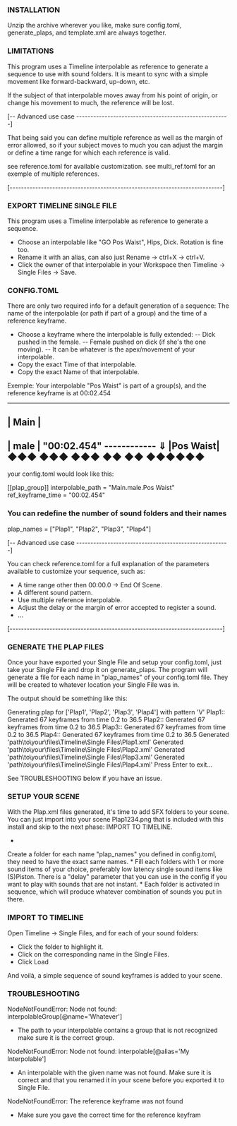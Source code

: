 ### INSTALLATION ##############################################################

Unzip the archive wherever you like, make sure config.toml, generate_plaps, and 
template.xml are always together.

### LIMITATIONS ###############################################################

This program uses a Timeline interpolable as reference to generate a sequence 
to use with sound folders. It is meant to sync with a simple movement like 
forward-backward, up-down, etc. 

If the subject of that interpolable moves away from his point of origin, or 
change his movement to much, the reference will be lost.

 [-- Advanced use case ------------------------------------------------------]
  
  That being said you can define multiple reference as well as the margin of 
  error allowed, so if your subject moves to much you can adjust the margin or
  define a time range for which each reference is valid.

  see reference.toml for available customization.
  see multi_ref.toml for an exemple of multiple references.

 [---------------------------------------------------------------------------]

### EXPORT TIMELINE SINGLE FILE ###############################################

This program uses a Timeline interpolable as reference to generate a sequence.
* Choose an interpolable like "GO Pos Waist", Hips, Dick. Rotation is fine too.
* Rename it with an alias, can also just Rename -> ctrl+X -> ctrl+V.
* Click the owner of that interpolable in your Workspace then
  Timeline -> Single Files -> Save.

### CONFIG.TOML ###############################################################

There are only two required info for a default generation of a sequence: The 
name of the interpolable (or path if part of a group) and the time of a 
reference keyframe.

* Choose a keyframe where the interpolable is fully extended:
-- Dick pushed in the female.
-- Female pushed on dick (if she's the one moving).
-- It can be whatever is the apex/movement of your interpolable.
* Copy the exact Time of that interpolable.
* Copy the exact Name of that interpolable.

Exemple: Your interpolable "Pos Waist" is part of a group(s), and the reference
	 keyframe is at 00:02.454
 __________
|  Main    |
------------
 |   male   |      "00:02.454"
 ------------      ⇓
  |Pos Waist|    ◆◆◆ ◆◆◆ ◆◆◆       ◆◆ ◆◆ ◆◆◆◆◆◆
   ---------

your config.toml would look like this:

[[plap_group]]
interpolable_path = "Main.male.Pos Waist"
ref_keyframe_time = "00:02.454"
### You can redefine the number of sound folders and their names ##
plap_names = ["Plap1", "Plap2", "Plap3", "Plap4"]

 [-- Advanced use case ------------------------------------------------------]

  You can check reference.toml for a full explanation of the parameters 
  available to customize your sequence, such as:
  * A time range other then 00:00.0 -> End Of Scene.
  * A different sound pattern.
  * Use multiple reference interpolable.
  * Adjust the delay or the margin of error accepted to register a sound.
  * ...

 [---------------------------------------------------------------------------]

### GENERATE THE PLAP FILES ###################################################

Once your have exported your Single File and setup your config.toml, just take
your Single File and drop it on generate_plaps. The program will generate a
file for each name in "plap_names" of your config.toml file. They will be 
created to whatever location your Single File was in.

The output should be something like this:

Generating plap for ['Plap1', 'Plap2', 'Plap3', 'Plap4'] with pattern 'V'
Plap1:: Generated 67 keyframes from time 0.2 to 36.5
Plap2:: Generated 67 keyframes from time 0.2 to 36.5
Plap3:: Generated 67 keyframes from time 0.2 to 36.5
Plap4:: Generated 67 keyframes from time 0.2 to 36.5
Generated 'path\to\your\files\Timeline\Single Files\Plap1.xml'
Generated 'path\to\your\files\Timeline\Single Files\Plap2.xml'
Generated 'path\to\your\files\Timeline\Single Files\Plap3.xml'
Generated 'path\to\your\files\Timeline\Single Files\Plap4.xml'
Press Enter to exit...

See TROUBLESHOOTING below if you have an issue.

### SETUP YOUR SCENE ##########################################################

With the Plap.xml files generated, it's time to add SFX folders to your scene.
You can just import into your scene Plap1234.png that is included with this 
install and skip to the next phase: IMPORT TO TIMELINE.

*
 Create a folder for each name "plap_names" you defined in config.toml, they 
 need to have the exact same names.
* 
 Fill each folders with 1 or more sound items of your choice, preferably low 
 latency single sound items like (S)Piston. There is a "delay" parameter that 
 you can use in the config if you want to play with sounds that are not instant.
*
 Each folder is activated in sequence, which will produce whatever combination
 of sounds you put in there.

### IMPORT TO TIMELINE ########################################################

Open Timeline -> Single Files, and for each of your sound folders:
* Click the folder to highlight it.
* Click on the corresponding name in the Single Files.
* Click Load

And voilà, a simple sequence of sound keyframes is added to your scene.



### TROUBLESHOOTING ###########################################################

NodeNotFoundError: Node not found: interpolableGroup[@name='Whatever']
* The path to your interpolable contains a group that is not recognized make 
  sure it is the correct group.

NodeNotFoundError: Node not found: interpolable[@alias='My Interpolable']
* An interpolable with the given name was not found. Make sure it is correct 
  and that you renamed it in your scene before you exported it to Single File.

NodeNotFoundError: The reference keyframe was not found
* Make sure you gave the correct time for the reference keyfram





